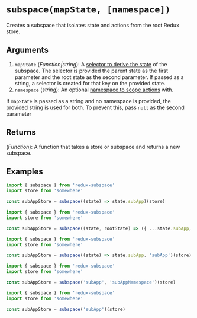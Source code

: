 # `subspace(mapState, [namespace])`

Creates a subspace that isolates state and actions from the root Redux store.

## Arguments

1. `mapState` (_Function|string_): A [selector to derive the state](/docs/basics/CreatingSubspaces.md) of the subspace. The selector is provided the parent state as the first parameter and the root state as the second parameter.  If passed as a string, a selector is created for that key on the provided state.
2. `namespace` (_string_): An optional [namespace to scope actions](/docs/basics/Namespacing.md) with.

If `mapState` is passed as a string and no namespace is provided, the provided string is used for both. To prevent this, pass `null` as the second parameter

## Returns

(_Function_): A function that takes a store or subspace and returns a new subspace.

## Examples

```javascript
import { subspace } from 'redux-subspace'
import store from 'somewhere'

const subAppStore = subspace((state) => state.subApp)(store)
```

```javascript
import { subspace } from 'redux-subspace'
import store from 'somewhere'

const subAppStore = subspace((state, rootState) => ({ ...state.subApp, root: rootState }))(store)
```

```javascript
import { subspace } from 'redux-subspace'
import store from 'somewhere'

const subAppStore = subspace((state) => state.subApp, 'subApp')(store)
```

```javascript
import { subspace } from 'redux-subspace'
import store from 'somewhere'

const subAppStore = subspace('subApp', 'subAppNamespace')(store)
```

```javascript
import { subspace } from 'redux-subspace'
import store from 'somewhere'

const subAppStore = subspace('subApp')(store)
```

